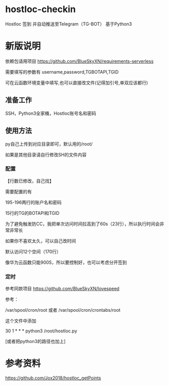 # hostloc-checkin
Hostloc 签到 并自动推送至Telegram（TG-BOT） 基于Python3

# 新版说明
依赖包请用项目 https://github.com/BlueSkyXN/requirements-serverless

需要填写的参数有 username,password,TGBOTAPI,TGID

可在云函数环境变量中填写,也可以直接改文件(记得加引号,单双应该都行)

## 准备工作

SSH，Python3全家桶，Hostloc账号名和密码

## 使用方法

py自己上传到对应目录即可，默认用的/root/

如果是其他目录请自行修改SH的文件内容

### 配置

【行数已修改，自己找】

需要配置的有

195-196两行的账户名和密码

15行的TG的BOTAPI和TGID

为了避免触发防CC，我把单次访问时间拉高到了60s（23行），所以执行时间会非常非常长

如果你不喜欢太久，可以自己改时间

默认访问12个空间（170行）

像华为云函数只能900S，所以要控制好，也可以考虑分开签到


### 定时

参考同款项目 https://github.com/BlueSkyXN/lovespeed

参考： 

/var/spool/cron/root 或者 /var/spool/cron/crontabs/root

这个文件中添加

30 1 * * * python3 /root/hostloc.py

[或者把python3的路径也加上]

# 参考资料

https://github.com/Jox2018/hostloc_getPoints
